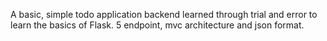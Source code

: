 A basic, simple todo application backend learned through trial and error to learn the basics of Flask.
5 endpoint, mvc architecture and json format.
